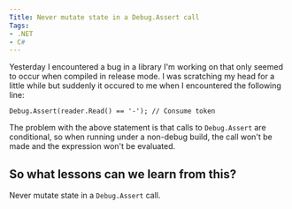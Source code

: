 ```yaml
---
Title: Never mutate state in a Debug.Assert call
Tags:
- .NET
- C#
---
```


Yesterday I encountered a bug in a library I'm working on that only seemed
to occur when compiled in release mode. I was scratching my head for a little
while but suddenly it occured to me when I encountered the following line:

    Debug.Assert(reader.Read() == '-'); // Consume token

The problem with the above statement is that calls to `Debug.Assert` are conditional,
so when running under a non-debug build, the call won't be made and the expression
won't be evaluated.

## So what lessons can we learn from this?

Never mutate state in a `Debug.Assert` call.